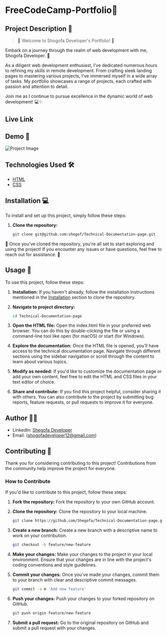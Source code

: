 # FreeCodeCamp-Portfolio🚀

## Project Description 📝

> 🌟 Welcome to Shogofa Developer's Portfolio! 🌟

Embark on a journey through the realm of web development with me, Shogofa Developer. 🚀

As a diligent web development enthusiast, I've dedicated numerous hours to refining my skills in remote development. From crafting sleek landing pages to mastering various projects, I've immersed myself in a wide array of tasks. My portfolio showcases a range of projects, each crafted with passion and attention to detail.

Join me as I continue to pursue excellence in the dynamic world of web development! 💻✨

## Live Link

## Demo 📸

![Project Image]()

## Technologies Used 🛠️

- [HTML](https://developer.mozilla.org/en-US/docs/Web/HTML)
- [CSS](https://developer.mozilla.org/en-US/docs/Web/CSS)

## Installation 💻

To install and set up this project, simply follow these steps:

1. **Clone the repository:**
   ```bash
   git clone git@github.com:shogof/Technical-Documentation-page.git
   ```

🎉 Once you've cloned the repository, you're all set to start exploring and using the project! If you encounter any issues or have questions, feel free to reach out for assistance. 🚀

## Usage 🎯

To use this project, follow these steps:

1. **Installation:**
   If you haven't already, follow the installation instructions mentioned in the [Installation](#installation-) section to clone the repository.

2. **Navigate to project directory:**
   ```bash
   cd Technical-Documentation-page
   ```
3. **Open the HTML file:**
   Open the index.html file in your preferred web browser. You can do this by double-clicking the file or using a command-line tool like open (for macOS) or start (for Windows).

4. **Explore the documentation:**
   Once the HTML file is opened, you'll have access to the technical documentation page. Navigate through different sections using the sidebar navigation or scroll through the content to learn about various topics.

5. **Modify as needed:**
   If you'd like to customize the documentation page or add your own content, feel free to edit the HTML and CSS files in your text editor of choice.

6. **Share and contribute:**
   If you find this project helpful, consider sharing it with others. You can also contribute to the project by submitting bug reports, feature requests, or pull requests to improve it for everyone.

## Author 👩‍💻

- LinkedIn: [Shegofa Developer](www.linkedin.com/in/shegofa-developer-aa362030b)
- Email: (shogofadeveloper12@gmail.com)

## Contributing 🤝

Thank you for considering contributing to this project! Contributions from the community help improve the project for everyone.

### How to Contribute

If you'd like to contribute to this project, follow these steps:

1.  **Fork the repository:**
    Fork the repository to your own GitHub account.

2.  **Clone the repository:**
    Clone the repository to your local machine.

    ```bash
    git clone https://github.com/Shegofa/Technical-Documentation-page.git
    ```

3.  **Create a new branch:**
    Create a new branch with a descriptive name to work on your contribution.

    ```bash
    git checkout -b feature/new-feature

    ```

4.  **Make your changes:**
    Make your changes to the project in your local environment. Ensure that your changes are in line with the project's coding conventions and style guidelines.

5.  **Commit your changes:**
    Once you've made your changes, commit them to your branch with clear and descriptive commit messages.

    ```bash
    git commit -a m 'Add new feature'

    ```

6.  **Push your changes:**
    Push your changes to your forked repository on GitHub.

    ```bash
    git push origin feature/new-feature

    ```

7.  **Submit a pull request:**
    Go to the original repository on GitHub and submit a pull request with your changes.
